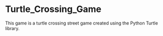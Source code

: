 # Turtle_Crossing_Game
This game is a turtle crossing street game created using the Python Turtle library.
